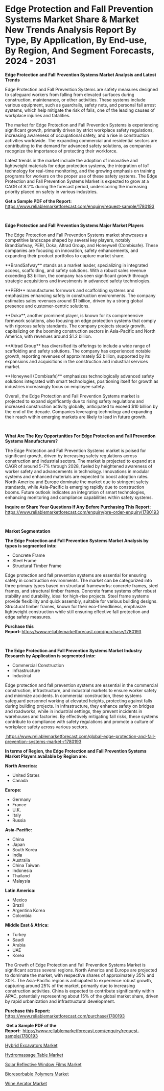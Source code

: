 <p><h1>Edge Protection and Fall Prevention Systems Market Share & Market New Trends Analysis Report By Type, By Application, By End-use, By Region, And Segment Forecasts, 2024 - 2031</h1></p><p><strong>Edge Protection and Fall Prevention Systems Market Analysis and Latest Trends</strong></p>
<p><p>Edge Protection and Fall Prevention Systems are safety measures designed to safeguard workers from falling from elevated surfaces during construction, maintenance, or other activities. These systems include various equipment, such as guardrails, safety nets, and personal fall arrest systems, which help mitigate the risk of falls, one of the leading causes of workplace injuries and fatalities.</p><p>The market for Edge Protection and Fall Prevention Systems is experiencing significant growth, primarily driven by strict workplace safety regulations, increasing awareness of occupational safety, and a rise in construction activities worldwide. The expanding commercial and residential sectors are contributing to the demand for advanced safety solutions, as companies recognize the importance of protecting their workforce.</p><p>Latest trends in the market include the adoption of innovative and lightweight materials for edge protection systems, the integration of IoT technology for real-time monitoring, and the growing emphasis on training programs for workers on the proper use of these safety systems. The Edge Protection and Fall Prevention Systems Market is expected to grow at a CAGR of 8.2% during the forecast period, underscoring the increasing priority placed on safety in various industries.</p></p>
<p><strong>Get a Sample PDF of the Report:&nbsp;</strong> <a href="https://www.reliablemarketforecast.com/enquiry/request-sample/1780193?utm_campaign=1110&utm_medium=2&utm_source=Github&utm_content=ia&utm_term=19122024&utm_id=edge-protection-and-fall-prevention-systems">https://www.reliablemarketforecast.com/enquiry/request-sample/1780193</a></p>
<p>&nbsp;</p>
<p><strong>Edge Protection and Fall Prevention Systems Major Market Players</strong></p>
<p><p>The Edge Protection and Fall Prevention Systems market showcases a competitive landscape shaped by several key players, notably BrandSafway, PERI, Doka, Altrad Group, and Honeywell (Combisafe). These companies are focusing on innovation, safety enhancements, and expanding their product portfolios to capture market share.</p><p>**BrandSafway** stands as a market leader, specializing in integrated access, scaffolding, and safety solutions. With a robust sales revenue exceeding $3 billion, the company has seen significant growth through strategic acquisitions and investments in advanced safety technologies. </p><p>**PERI** manufactures formwork and scaffolding systems and emphasizes enhancing safety in construction environments. The company estimates sales revenues around $1 billion, driven by a strong global presence and customer-centric solutions. </p><p>**Doka**, another prominent player, is known for its comprehensive formwork solutions, also focusing on edge protection systems that comply with rigorous safety standards. The company projects steady growth, capitalizing on the booming construction sectors in Asia-Pacific and North America, with revenues around $1.2 billion.</p><p>**Altrad Group** has diversified its offerings to include a wide range of scaffolding and safety solutions. The company has experienced notable growth, reporting revenues of approximately $2 billion, supported by its expansions and acquisitions in the construction and industrial services market.</p><p>**Honeywell (Combisafe)** emphasizes technologically advanced safety solutions integrated with smart technologies, positioning itself for growth as industries increasingly focus on employee safety.</p><p>Overall, the Edge Protection and Fall Prevention Systems market is projected to expand significantly due to rising safety regulations and increased construction activity globally, anticipated to exceed $10 billion by the end of the decade. Companies leveraging technology and expanding their reach within emerging markets are likely to lead in future growth.</p></p>
<p>&nbsp;</p>
<p><strong>What Are The Key Opportunities For Edge Protection and Fall Prevention Systems Manufacturers?</strong></p>
<p><p>The Edge Protection and Fall Prevention Systems market is poised for significant growth, driven by increasing safety regulations across construction and industrial sectors. The market is projected to expand at a CAGR of around 5-7% through 2028, fueled by heightened awareness of worker safety and advancements in technology. Innovations in modular systems and enhanced materials are expected to boost adoption rates. North America and Europe dominate the market due to stringent safety standards, while Asia-Pacific is emerging rapidly due to construction booms. Future outlook indicates an integration of smart technologies, enhancing monitoring and compliance capabilities within safety systems.</p></p>
<p><strong>Inquire or Share Your Questions If Any Before Purchasing This Report:</strong> <a href="https://www.reliablemarketforecast.com/enquiry/pre-order-enquiry/1780193?utm_campaign=1110&utm_medium=2&utm_source=Github&utm_content=ia&utm_term=19122024&utm_id=edge-protection-and-fall-prevention-systems">https://www.reliablemarketforecast.com/enquiry/pre-order-enquiry/1780193</a></p>
<p>&nbsp;</p>
<p><strong>Market Segmentation</strong></p>
<p><strong>The Edge Protection and Fall Prevention Systems Market Analysis by types is segmented into:</strong></p>
<p><ul><li>Concrete Frame</li><li>Steel Frame</li><li>Structural Timber Frame</li></ul></p>
<p><p>Edge protection and fall prevention systems are essential for ensuring safety in construction environments. The market can be categorized into three primary types based on structural frameworks: concrete frames, steel frames, and structural timber frames. Concrete frame systems offer robust stability and durability, ideal for high-rise projects. Steel frame systems provide flexibility and quick assembly, suitable for various building designs. Structural timber frames, known for their eco-friendliness, emphasize lightweight construction while still ensuring effective fall protection and edge safety measures.</p></p>
<p><strong>Purchase this Report:&nbsp;</strong><a href="https://www.reliablemarketforecast.com/purchase/1780193?utm_campaign=1110&utm_medium=2&utm_source=Github&utm_content=ia&utm_term=19122024&utm_id=edge-protection-and-fall-prevention-systems">https://www.reliablemarketforecast.com/purchase/1780193</a></p>
<p>&nbsp;</p>
<p><strong>The Edge Protection and Fall Prevention Systems Market Industry Research by Application is segmented into:</strong></p>
<p><ul><li>Commercial Construction</li><li>Infrastructure</li><li>Industrial</li></ul></p>
<p><p>Edge protection and fall prevention systems are essential in the commercial construction, infrastructure, and industrial markets to ensure worker safety and minimize accidents. In commercial construction, these systems safeguard personnel working at elevated heights, protecting against falls during building projects. In infrastructure, they enhance safety on bridges and roadworks, while in industrial settings, they prevent incidents in warehouses and factories. By effectively mitigating fall risks, these systems contribute to compliance with safety regulations and promote a culture of workplace safety across various sectors.</p></p>
<p><a href="https://www.reliablemarketforecast.com/global-edge-protection-and-fall-prevention-systems-market-r1780193?utm_campaign=1110&utm_medium=2&utm_source=Github&utm_content=ia&utm_term=19122024&utm_id=edge-protection-and-fall-prevention-systems">&nbsp;https://www.reliablemarketforecast.com/global-edge-protection-and-fall-prevention-systems-market-r1780193</a></p>
<p><strong>In terms of Region, the Edge Protection and Fall Prevention Systems Market Players available by Region are:</strong></p>
<p>
    <p> <strong> North America: </strong>
        <ul>
            <li>United States</li>
            <li>Canada</li>
        </ul>
        </p> 
    <p> <strong> Europe: </strong>
        <ul>
            <li>Germany</li>
            <li>France</li>
            <li>U.K.</li>
            <li>Italy</li>
            <li>Russia</li>
        </ul>
        </p> 
    <p> <strong> Asia-Pacific: </strong>
        <ul>
            <li>China</li>
            <li>Japan</li>
            <li>South Korea</li>
            <li>India</li>
            <li>Australia</li>
            <li>China Taiwan</li>
            <li>Indonesia</li>
            <li>Thailand</li>
            <li>Malaysia</li>
        </ul>
        </p> 
    <p> <strong> Latin America: </strong>
        <ul>
            <li>Mexico</li>
            <li>Brazil</li>
            <li>Argentina Korea</li>
            <li>Colombia</li>
        </ul>
        </p> 
    <p> <strong> Middle East & Africa: </strong>
        <ul>
            <li>Turkey</li>
            <li>Saudi</li>
            <li>Arabia</li>
            <li>UAE</li>
            <li>Korea</li>
        </ul>
    </p>
    </p>
<p><p>The Growth of Edge Protection and Fall Prevention Systems Market is significant across several regions. North America and Europe are projected to dominate the market, with respective shares of approximately 35% and 30%. The Asia-Pacific region is anticipated to experience robust growth, capturing around 25% of the market, primarily due to increasing construction activities. China is expected to contribute significantly within APAC, potentially representing about 15% of the global market share, driven by rapid urbanization and infrastructural development.</p></p>
<p><strong>Purchase this Report: </strong><a href="https://www.reliablemarketforecast.com/purchase/1780193?utm_campaign=1110&utm_medium=2&utm_source=Github&utm_content=ia&utm_term=19122024&utm_id=edge-protection-and-fall-prevention-systems">https://www.reliablemarketforecast.com/purchase/1780193</a></p>
<p>&nbsp;<strong>Get a Sample PDF of the Report:&nbsp;&nbsp;</strong><a href="https://www.reliablemarketforecast.com/enquiry/request-sample/1780193?utm_campaign=1110&utm_medium=2&utm_source=Github&utm_content=ia&utm_term=19122024&utm_id=edge-protection-and-fall-prevention-systems">https://www.reliablemarketforecast.com/enquiry/request-sample/1780193</a></p>
<p><strong></strong></p>
<p><p><a href="https://www.linkedin.com/pulse/hybrid-excavators-market-overview-components-application-rtkvf?utm_campaign=1110&utm_medium=2&utm_source=Github&utm_content=ia&utm_term=19122024&utm_id=edge-protection-and-fall-prevention-systems">Hybrid Excavators Market</a></p><p><a href="https://www.linkedin.com/pulse/hydromassage-table-market-outlook-strategic-insights-forecasted-a0bje?utm_campaign=1110&utm_medium=2&utm_source=Github&utm_content=ia&utm_term=19122024&utm_id=edge-protection-and-fall-prevention-systems">Hydromassage Table Market</a></p><p><a href="https://github.com/WillieWoodard/Market-Research-Report-List-7/blob/main/solar-reflective-window-films-market.md?utm_campaign=1110&utm_medium=2&utm_source=Github&utm_content=ia&utm_term=19122024&utm_id=edge-protection-and-fall-prevention-systems">Solar Reflective Window Films Market</a></p><p><a href="https://www.linkedin.com/pulse/bioresorbable-polymers-market-growth-outlook-comprehensive-1hszf?utm_campaign=1110&utm_medium=2&utm_source=Github&utm_content=ia&utm_term=19122024&utm_id=edge-protection-and-fall-prevention-systems">Bioresorbable Polymers Market</a></p><p><a href="https://www.linkedin.com/pulse/wine-aerator-market-size-2024-2031-technology-deployment-7skre?utm_campaign=1110&utm_medium=2&utm_source=Github&utm_content=ia&utm_term=19122024&utm_id=edge-protection-and-fall-prevention-systems">Wine Aerator Market</a></p></p>